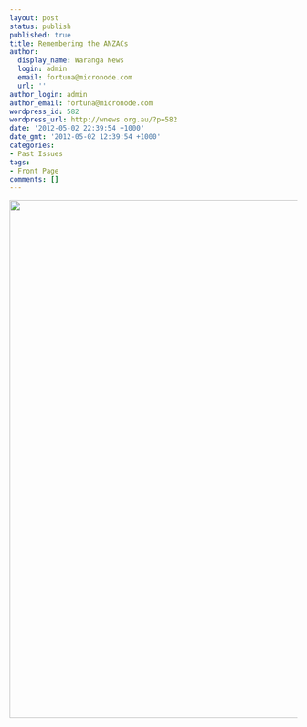 ```yaml
---
layout: post
status: publish
published: true
title: Remembering the ANZACs
author:
  display_name: Waranga News
  login: admin
  email: fortuna@micronode.com
  url: ''
author_login: admin
author_email: fortuna@micronode.com
wordpress_id: 582
wordpress_url: http://wnews.org.au/?p=582
date: '2012-05-02 22:39:54 +1000'
date_gmt: '2012-05-02 12:39:54 +1000'
categories:
- Past Issues
tags:
- Front Page
comments: []
---
```

<p><a href="http://wnews.org.au/wp-content/uploads/2012/05/frontpage-20120503.pdf"><img class="alignnone size-full wp-image-581" title="Front Page - 3 May, 2012" src="http://wnews.org.au/wp-content/uploads/2012/05/frontpage-20120503.png" alt="" width="624" height="907" /></a></p>
